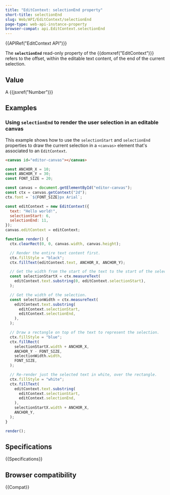```yaml
---
title: "EditContext: selectionEnd property"
short-title: selectionEnd
slug: Web/API/EditContext/selectionEnd
page-type: web-api-instance-property
browser-compat: api.EditContext.selectionEnd
---
```


{{APIRef("EditContext API")}}

The **`selectionEnd`** read-only property of the {{domxref("EditContext")}} refers to the offset, within the editable text content, of the end of the current selection.

## Value

A {{jsxref("Number")}}

## Examples

### Using `selectionEnd` to render the user selection in an editable canvas

This example shows how to use the `selectionStart` and `selectionEnd` properties to draw the current selection in a `<canvas>` element that's associated to an `EditContext`.

```html
<canvas id="editor-canvas"></canvas>
```

```js
const ANCHOR_X = 10;
const ANCHOR_Y = 30;
const FONT_SIZE = 20;

const canvas = document.getElementById("editor-canvas");
const ctx = canvas.getContext("2d");
ctx.font = `${FONT_SIZE}px Arial`;

const editContext = new EditContext({
  text: "Hello world!",
  selectionStart: 6,
  selectionEnd: 11,
});
canvas.editContext = editContext;

function render() {
  ctx.clearRect(0, 0, canvas.width, canvas.height);

  // Render the entire text content first.
  ctx.fillStyle = "black";
  ctx.fillText(editContext.text, ANCHOR_X, ANCHOR_Y);

  // Get the width from the start of the text to the start of the selection.
  const selectionStartX = ctx.measureText(
    editContext.text.substring(0, editContext.selectionStart),
  );

  // Get the width of the selection.
  const selectionWidth = ctx.measureText(
    editContext.text.substring(
      editContext.selectionStart,
      editContext.selectionEnd,
    ),
  );

  // Draw a rectangle on top of the text to represent the selection.
  ctx.fillStyle = "blue";
  ctx.fillRect(
    selectionStartX.width + ANCHOR_X,
    ANCHOR_Y - FONT_SIZE,
    selectionWidth.width,
    FONT_SIZE,
  );

  // Re-render just the selected text in white, over the rectangle.
  ctx.fillStyle = "white";
  ctx.fillText(
    editContext.text.substring(
      editContext.selectionStart,
      editContext.selectionEnd,
    ),
    selectionStartX.width + ANCHOR_X,
    ANCHOR_Y,
  );
}

render();
```

## Specifications

{{Specifications}}

## Browser compatibility

{{Compat}}

